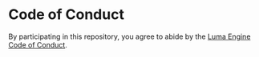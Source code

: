 # Code of Conduct

By participating in this repository, you agree to abide by the
[Luma Engine Code of Conduct](https://lumaengine.site/code-of-conduct).
